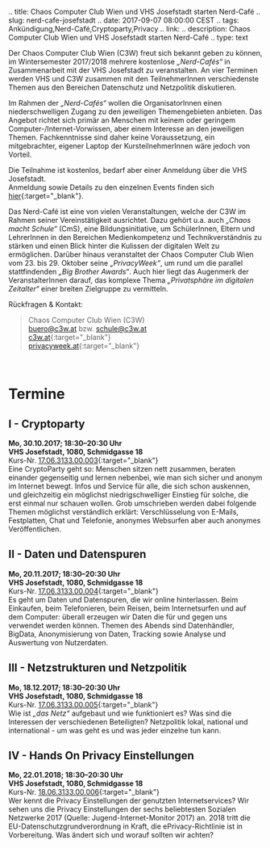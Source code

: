 .. title: Chaos Computer Club Wien und VHS Josefstadt starten Nerd-Café
.. slug: nerd-cafe-josefstadt
.. date: 2017-09-07 08:00:00 CEST
.. tags: Ankündigung,Nerd-Café,Cryptoparty,Privacy
.. link:
.. description: Chaos Computer Club Wien und VHS Josefstadt starten Nerd-Café
.. type: text


Der Chaos Computer Club Wien (C3W) freut sich bekannt geben zu können, im Wintersemester 2017/2018 mehrere kostenlose *„Nerd-Cafés“* in Zusammenarbeit mit der VHS Josefstadt zu veranstalten. An vier Terminen werden VHS und C3W zusammen mit den TeilnehmerInnen verschiedenste Themen aus den Bereichen Datenschutz und Netzpolitik diskutieren.

Im Rahmen der *„Nerd-Cafés“* wollen die OrganisatorInnen einen niederschwelligen Zugang zu den jeweiligen Themengebieten anbieten. Das Angebot richtet sich primär an Menschen mit keinem oder geringem Computer-/Internet-Vorwissen, aber einem Interesse an den jeweiligen Themen. Fachkenntnisse sind daher keine Voraussetzung, ein mitgebrachter, eigener Laptop der KursteilnehmerInnen wäre jedoch von Vorteil.

<!-- TEASER_END -->

Die Teilnahme ist kostenlos, bedarf aber einer Anmeldung über die VHS Josefstadt.<br> Anmeldung sowie Details zu den einzelnen Events finden sich [hier](http://www.vhs.at/suche.html?id=18005&L=0&tx_solr%5Bq%5D=vhs+nerd+caf%C3%A9&suche_all=0){:target="_blank"}.

Das Nerd-Café ist eine von vielen Veranstaltungen, welche der C3W im Rahmen seiner Vereinstätigkeit ausrichtet. Dazu gehört u.a. auch *„Chaos macht Schule“* (CmS), eine Bildungsinitiative, um SchülerInnen, Eltern und LehrerInnen in den Bereichen Medienkompetenz und Technikverständnis zu stärken und einen Blick hinter die Kulissen der digitalen Welt zu ermöglichen. 
Darüber hinaus veranstaltet der Chaos Computer Club Wien vom 23. bis 29. Oktober seine *„PrivacyWeek“*, um rund um die parallel stattfindenden *„Big Brother Awards“*. Auch hier liegt das Augenmerk der VeranstalterInnen darauf, das komplexe Thema *„Privatsphäre im digitalen Zeitalter“* einer breiten Zielgruppe zu vermitteln.

Rückfragen & Kontakt:<br>
> Chaos Computer Club Wien (C3W)<br>
> [buero@c3w.at](mailto:buero@c3w.at) bzw. [schule@c3w.at](mailto:schule@c3w.at)<br>
> [c3w.at](/){:target="_blank"}<br>
> [privacyweek.at](https://privacyweek.at/){:target="_blank"}<br>


&nbsp;

# Termine

## I - Cryptoparty
**Mo, 30.10.2017; 18:30–20:30 Uhr**<br>
**VHS Josefstadt, 1080, Schmidgasse 18**<br>
Kurs-Nr. [17.06.3133.00.003](http://www.vhs.at/kurs-details/vhs-wien-kurse/VHS-Nerd-Caf%C3%A9-in-Kooperation-mit-C3W-I-Kurs/279431523.html){:target="_blank"}<br>
Eine CryptoParty geht so: Menschen sitzen nett zusammen, beraten einander gegenseitig und lernen nebenbei, wie man sich sicher und anonym im Internet bewegt. Infos und Service für alle, die sich schon auskennen, und gleichzeitig ein möglichst niedrigschwelliger Einstieg für solche, die erst einmal nur schauen wollen. Grob umschrieben werden dabei folgende Themen möglichst verständlich erklärt: Verschlüsselung von E-Mails, Festplatten, Chat und Telefonie, anonymes Websurfen aber auch anonymes Veröffentlichen.

## II  - Daten und Datenspuren
**Mo, 20.11.2017; 18:30–20:30 Uhr**<br>
**VHS Josefstadt, 1080, Schmidgasse 18**<br>
Kurs-Nr. [17.06.3133.00.004](http://www.vhs.at/kurs-details/vhs-wien-kurse/VHS-Nerd-Caf%C3%A9-in-Kooperation-mit-C3W-II-Kurs/279431525.html){:target="_blank"}<br>
Es geht um Daten und Datenspuren, die wir online hinterlassen. Beim Einkaufen, beim Telefonieren, beim Reisen, beim Internetsurfen und auf dem Computer: überall erzeugen wir Daten die für und gegen uns verwendet werden können. Themen des Abends sind Datenhändler, BigData, Anonymisierung von Daten, Tracking sowie Analyse und Auswertung von Nutzerdaten.

## III - Netzstrukturen und Netzpolitik
**Mo, 18.12.2017; 18:30–20:30 Uhr**<br>
**VHS Josefstadt, 1080, Schmidgasse 18**<br>
Kurs-Nr. [17.06.3133.00.005](http://www.vhs.at/kurs-details/vhs-wien-kurse/VHS-Nerd-Caf%C3%A9-in-Kooperation-mit-C3W-III-Kurs/279431538.html){:target="_blank"}<br>
Wie ist *„das Netz“* aufgebaut und wie funktioniert es? Was sind die Interessen der verschiedenen Beteiligten? Netzpolitik lokal, national und international - um was geht es und was jeder einzelne tun kann.

## IV - Hands On Privacy Einstellungen
**Mo, 22.01.2018; 18:30–20:30 Uhr**<br>
**VHS Josefstadt, 1080, Schmidgasse 18**<br>
Kurs-Nr. [18.06.3133.00.006](http://www.vhs.at/kurs-details/vhs-wien-kurse/VHS-Nerd-Caf%C3%A9-in-Kooperation-mit-C3W-IV-Kurs/279431541.html){:target="_blank"}<br>
Wer kennt die Privacy Einstellungen der genutzten Internetservices? Wir sehen uns die Privacy Einstellungen der sechs beliebtesten Sozialen Netzwerke 2017 (Quelle: Jugend-Internet-Monitor 2017) an. 2018 tritt die EU-Datenschutzgrundverordnung in Kraft, die ePrivacy-Richtlinie ist in Vorbereitung. Was ändert sich und worauf sollten wir achten?
